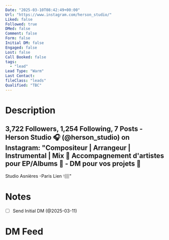 ```yaml
---
Date: "2025-03-10T08:42:49+00:00"
Url: "https://www.instagram.com/herson_studio/"
Liked: false
Followed: true
DMed: false
Comment: false
Form: false
Initial DM: false
Engaged: false
Lost: false
Call Booked: false
tags:
  - "lead"
Lead Type: "Warm"
Last Contact:
fileClass: "leads"
Qualified: "TBC"
---
```

# Description
3,722 Followers, 1,254 Following, 7 Posts - Herson Studio 🎧 (@herson_studio) on Instagram: "Compositeur | Arrangeur | Instrumental | Mix 🎹 Accompagnement d'artistes pour EP/Albums 🎵 - DM pour vos projets 🎤
-- 
Studio Asnières -Paris
Lien 👇🏽"
# Notes
- [ ] Send Initial DM (@2025-03-11)
# DM Feed